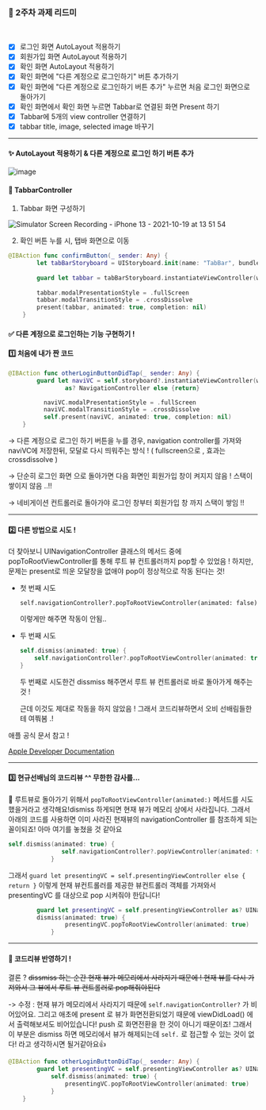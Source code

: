 ### 📌 2주차 과제 리드미
<br/>

- [x] 로그인 화면 AutoLayout 적용하기
- [x] 회원가입 화면 AutoLayout 적용하기
- [x] 확인 화면 AutoLayout 적용하기
- [x] 확인 화면에 "다른 계정으로 로그인하기" 버튼 추가하기
- [x] 확인 화면에 "다른 계정으로 로그인하기 버튼 추가" 누르면 처음 로그인 화면으로 돌아가기
- [x] 확인 화면에서 확인 화면 누르면 Tabbar로 연결된 화면 Present 하기
- [x] Tabbar에 5개의 view controller 연결하기
- [x] tabbar title, image, selected image 바꾸기

---
#### ✨ AutoLayout 적용하기 & 다른 계정으로 로그인 하기 버튼 추가 

![image](https://user-images.githubusercontent.com/81313960/137844974-c74d556e-9dd3-4e8b-8612-ee8fe5c8234e.png)

#### 🔮 TabbarController 

1. Tabbar 화면 구성하기 

![Simulator Screen Recording - iPhone 13 - 2021-10-19 at 13 51 54](https://user-images.githubusercontent.com/81313960/137846074-c6d69f15-9ce3-4ba7-8f51-e8cf77f34821.gif)

2. 확인 버튼 누를 시, 탭바 화면으로 이동
```swift
@IBAction func confirmButton(_ sender: Any) {
        let tabBarStoryboard = UIStoryboard.init(name: "TabBar", bundle: nil)
        
        guard let tabbar = tabBarStoryboard.instantiateViewController(withIdentifier: "TabBarController") as? TabBarController else {return}
        
        tabbar.modalPresentationStyle = .fullScreen
        tabbar.modalTransitionStyle = .crossDissolve
        present(tabbar, animated: true, completion: nil)
    }
```

#### ✅ 다른 계정으로 로그인하는 기능 구현하기 !

#### 1️⃣ 처음에 내가 짠 코드

```swift
@IBAction func otherLoginButtonDidTap(_ sender: Any) {
        guard let naviVC = self.storyboard?.instantiateViewController(withIdentifier: "NavigationController")
                as? NavigationController else {return}

          naviVC.modalPresentationStyle = .fullScreen
          naviVC.modalTransitionStyle = .crossDissolve
          self.present(naviVC, animated: true, completion: nil)
    }
```

→ 다른 계정으로 로그인 하기 버튼을 누를 경우, navigation controller를 가져와 naviVC에 저장한뒤, 모달로 다시 띄워주는 방식 ! ( fullscreen으로 , 효과는 crossdissolve )

→ 단순히 로그인 화면 으로 돌아가면 다음 화면인 회원가입 창이 켜지지 않음 ! 스택이 쌓이지 않음 ..!! 

→ 네비게이션 컨트롤러로 돌아가야 로그인 창부터 회원가입 창 까지 스택이 쌓임 !! 

---

#### 2️⃣ 다른 방법으로 시도 !

더 찾아보니 UINavigationController 클래스의 메서드 중에 popToRootViewController를 통해 루트 뷰 컨트롤러까지 pop할 수 있었음 ! 하지만, 문제는 present로 띄운 모달창을 없애야 pop이 정상적으로 작동 된다는 것! 

- 첫 번째 시도
    
    `self.navigationController?.popToRootViewController(animated: false)`
    
    이렇게만 해주면 작동이 안됨.. 
    
- 두 번째 시도
    
    ```swift
    self.dismiss(animated: true) {
    	self.navigationController?.popToRootViewController(animated: true)
    }
    ```
    
    두 번째로 시도한건 dissmiss 해주면서 루트 뷰 컨트롤러로 바로 돌아가게 해주는 것 ! 
    
    근데 이것도 제대로 작동을 하지 않았음 ! 그래서 코드리뷰하면서 오비 선배림들한테 여쭤봄 .! 
    

 애플 공식 문서 참고 ! 

[Apple Developer Documentation](https://developer.apple.com/documentation/uikit/uinavigationcontroller)

---

#### 3️⃣ 현규선배님의 코드리뷰 ^^ 무한한 감사를...

📌 루트뷰로 돌아가기 위해서 `popToRootViewController(animated:)` 메서드를 시도했을거라고 생각해요!dismiss 하게되면 현재 뷰가 메모리 상에서 사라집니다. 그래서 아래의 코드를 사용하면 이미 사라진 현재뷰의 navigationController 를 참조하게 되는 꼴이되죠! 아마 여기를 놓쳤을 것 같아요

```swift
self.dismiss(animated: true) {
               self.navigationController?.popViewController(animated: true)
            }
```

그래서 `guard let presentingVC = self.presentingViewController else { return }` 이렇게 현재 뷰컨트롤러를 제공한 뷰컨트롤러 객체를 가져와서 presentingVC 를 대상으로 pop 시켜줘야 한답니다!

```swift
        guard let presentingVC = self.presentingViewController as? UINavigationController else { return }
        dismiss(animated: true) {
                presentingVC.popToRootViewController(animated: true)
            }
```

---

#### 🔮 코드리뷰 반영하기 !

결론 ? ~~dissmiss 하는 순간 현재 뷰가 메모리에서 사라지기 때문에 ! 현재 뷰를 다시 가져와서 그 뷰에서 루트 뷰 컨트롤러로 pop해줘야된다~~

-> 수정 : 현재 뷰가 메모리에서 사라지기 때문에 `self.navigationController?` 가 비어있어요. 그리고 애초에 present 로 뷰가 화면전환되었기 때문에 viewDidLoad() 에서 출력해보셔도 비어있습니다! push 로 화면전환을 한 것이 아니기 때문이죠! 그래서 이 부분은 dismiss 하면 메모리에서 뷰가 해제되는데 `self.` 로 접근할 수 있는 것이 없다! 라고 생각하시면 될거같아요👍

```swift
@IBAction func otherLoginButtonDidTap(_ sender: Any) {
        guard let presentingVC = self.presentingViewController as? UINavigationController else { return }
            self.dismiss(animated: true) {
                presentingVC.popToRootViewController(animated: true)
            }
    }
```
